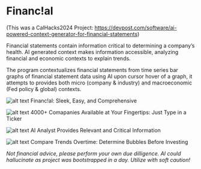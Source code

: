 # Financ!al 

(This was a CalHacks2024 Project: https://devpost.com/software/ai-powered-context-generator-for-financial-statements)

Financial statements contain information critical to determining a company’s health. AI generated context makes information accessible, analyzing financial and economic contexts to explain trends.

The program contextualizes financial statements from time series bar graphs of financial statement data using AI upon cursor hover of a graph, it attempts to provides both micro (company & industry) and macroeconomic (Fed policy & global) contexts.

![alt text](https://d112y698adiu2z.cloudfront.net/photos/production/software_photos/003/093/315/datas/original.png)
Financ!al: Sleek, Easy, and Comprehensive

![alt text](https://d112y698adiu2z.cloudfront.net/photos/production/software_photos/003/093/317/datas/original.png)
4000+ Comapanies Available at Your Fingertips: Just Type in a Ticker

![alt text](https://d112y698adiu2z.cloudfront.net/photos/production/software_photos/003/093/318/datas/original.png)
AI Analyst Provides Relevant and Critical Information

![alt text](https://d112y698adiu2z.cloudfront.net/photos/production/software_photos/003/093/322/datas/original.png)
Compare Trends Overtime: Determine Bubbles Before Investing







*Not financial advice, please perform your own due dilligence. AI could hallucinate as project was bootstrapped in a day. Utilize with soft caution!*

